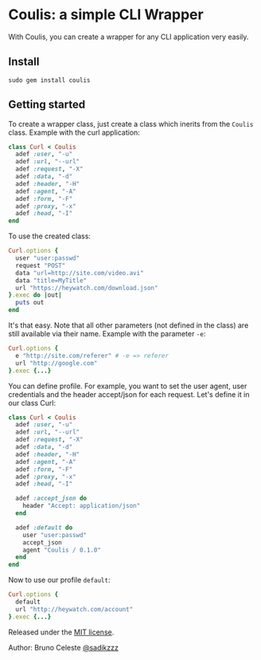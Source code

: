 # Coulis: a simple CLI Wrapper #

With Coulis, you can create a wrapper for any CLI application very easily.

## Install ##

	sudo gem install coulis

## Getting started ##

To create a wrapper class, just create a class which inerits from the `Coulis` class. Example with the curl application:

``` ruby
class Curl < Coulis
  adef :user, "-u"
  adef :url, "--url"
  adef :request, "-X"
  adef :data, "-d"
  adef :header, "-H"
  adef :agent, "-A"
  adef :form, "-F"
  adef :proxy, "-x"
  adef :head, "-I"
end
```

To use the created class:

``` ruby
Curl.options {
  user "user:passwd"
  request "POST"
  data "url=http://site.com/video.avi"
  data "title=MyTitle"
  url "https://heywatch.com/download.json"
}.exec do |out|
  puts out
end
```

It's that easy. Note that all other parameters (not defined in the class) are still available via their name. Example with the parameter `-e`:

``` ruby
Curl.options {
  e "http://site.com/referer" # -e => referer
  url "http://google.com"
}.exec {...}
```

You can define profile. For example, you want to set the user agent, user credentials and the header accept/json for each request. Let's define it in our class Curl:

``` ruby
class Curl < Coulis
  adef :user, "-u"
  adef :url, "--url"
  adef :request, "-X"
  adef :data, "-d"
  adef :header, "-H"
  adef :agent, "-A"
  adef :form, "-F"
  adef :proxy, "-x"
  adef :head, "-I"

  adef :accept_json do
    header "Accept: application/json"
  end

  adef :default do
    user "user:passwd"
    accept_json
    agent "Coulis / 0.1.0"
  end
end
```

Now to use our profile `default`:

``` ruby
Curl.options {
  default
  url "http://heywatch.com/account"
}.exec {...}
```

Released under the [MIT license](http://www.opensource.org/licenses/mit-license.php).

Author: Bruno Celeste [@sadikzzz](http://twitter.com/sadikzzz)